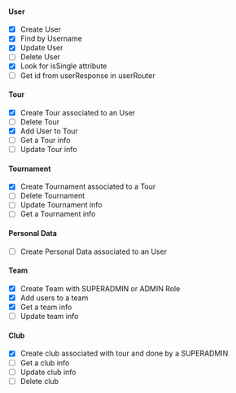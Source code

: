 #### User

-   [x] Create User
-   [x] Find by Username
-   [x] Update User
-   [ ] Delete User
-   [x] Look for isSingle attribute
-   [ ] Get id from userResponse in userRouter

#### Tour

-   [x] Create Tour associated to an User
-   [ ] Delete Tour
-   [x] Add User to Tour
-   [ ] Get a Tour info
-   [ ] Update Tour info

#### Tournament

-   [x] Create Tournament associated to a Tour
-   [ ] Delete Tournament
-   [ ] Update Tournament info
-   [ ] Get a Tournament info

#### Personal Data

-   [ ] Create Personal Data associated to an User

#### Team

-   [x] Create Team with SUPERADMIN or ADMIN Role
-   [x] Add users to a team
-   [x] Get a team info
-   [ ] Update team info

#### Club

-   [x] Create club associated with tour and done by a SUPERADMIN
-   [ ] Get a club info
-   [ ] Update club info
-   [ ] Delete club
